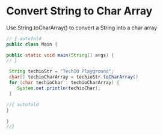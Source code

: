 # Convert String to Char Array

Use String.toCharArray() to convert a String into a char array

```java runnable
// { autofold
public class Main {

public static void main(String[] args) {
// }

 String techioStr = "TechIO Playground";
 char[] techioCharArray = techioStr.toCharArray()
 for (char techioChar : techioCharArray) {
    System.out.println(techioChar);
 }

//{ autofold
}

}
//}
```

